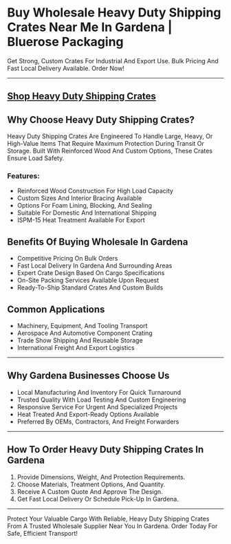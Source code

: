 # Buy Wholesale Heavy Duty Shipping Crates Near Me In Gardena | Bluerose Packaging

Get Strong, Custom Crates For Industrial And Export Use. Bulk Pricing And Fast Local Delivery Available. Order Now!

---
[Shop Heavy Duty Shipping Crates](https://www.bluerosepackaging.com/product/heavy-duty-shipping-crates/)
---

## Why Choose Heavy Duty Shipping Crates?

Heavy Duty Shipping Crates Are Engineered To Handle Large, Heavy, Or High-Value Items That Require Maximum Protection During Transit Or Storage. Built With Reinforced Wood And Custom Options, These Crates Ensure Load Safety.

### Features:

- Reinforced Wood Construction For High Load Capacity  
- Custom Sizes And Interior Bracing Available  
- Options For Foam Lining, Blocking, And Sealing  
- Suitable For Domestic And International Shipping  
- ISPM-15 Heat Treatment Available For Export  

## Benefits Of Buying Wholesale In Gardena

- Competitive Pricing On Bulk Orders  
- Fast Local Delivery In Gardena And Surrounding Areas  
- Expert Crate Design Based On Cargo Specifications  
- On-Site Packing Services Available Upon Request  
- Ready-To-Ship Standard Crates And Custom Builds  

## Common Applications

- Machinery, Equipment, And Tooling Transport  
- Aerospace And Automotive Component Crating  
- Trade Show Shipping And Reusable Storage  
- International Freight And Export Logistics  

---

## Why Gardena Businesses Choose Us

- Local Manufacturing And Inventory For Quick Turnaround  
- Trusted Quality With Load Testing And Custom Engineering  
- Responsive Service For Urgent And Specialized Projects  
- Heat Treated And Export-Ready Options Available  
- Preferred By OEMs, Contractors, And Freight Forwarders  

---

## How To Order Heavy Duty Shipping Crates In Gardena

1. Provide Dimensions, Weight, And Protection Requirements.  
2. Choose Materials, Treatment Options, And Quantity.  
3. Receive A Custom Quote And Approve The Design.  
4. Get Fast Local Delivery Or Schedule Pick-Up In Gardena.  

---

Protect Your Valuable Cargo With Reliable, Heavy Duty Shipping Crates From A Trusted Wholesale Supplier Near You In Gardena. Order Today For Safe, Efficient Transport!

